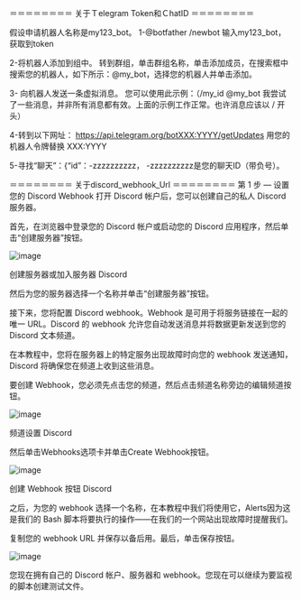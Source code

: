 ＝＝＝＝＝＝＝＝
关于Ｔelegram Token和ＣhatID
＝＝＝＝＝＝＝＝

假设申请机器人名称是my123_bot。
1-@botfather 
  /newbot
  输入my123_bot，获取到token
  
2-将机器人添加到组中。
转到群组，单击群组名称，单击添加成员，在搜索框中搜索您的机器人，如下所示：@my_bot，选择您的机器人并单击添加。

3- 向机器人发送一条虚拟消息。
您可以使用此示例：（/my_id @my_bot
我尝试了一些消息，并非所有消息都有效。上面的示例工作正常。也许消息应该以 / 开头）

4-转到以下网址： https://api.telegram.org/botXXX:YYYY/getUpdates
用您的机器人令牌替换 XXX:YYYY

5-寻找“聊天”：{“id”：-zzzzzzzzzz，
-zzzzzzzzzz是您的聊天ID（带负号）。


＝＝＝＝＝＝＝＝
关于discord_webhook_Url
＝＝＝＝＝＝＝＝
第 1 步 — 设置您的 Discord Webhook
打开 Discord 帐户后，您可以创建自己的私人 Discord 服务器。

首先，在浏览器中登录您的 Discord 帐户或启动您的 Discord 应用程序，然后单击“创建服务器”按钮。

![image](https://github.com/tktk12341234/TelegramBot/assets/130174645/b0e69e93-dc55-4a5a-b314-fc6630ad9a78)

创建服务器或加入服务器 Discord

然后为您的服务器选择一个名称并单击“创建服务器”按钮。

接下来，您将配置 Discord webhook。Webhook 是可用于将服务链接在一起的唯一 URL。Discord 的 webhook 允许您自动发送消息并将数据更新发送到您的 Discord 文本频道。

在本教程中，您将在服务器上的特定服务出现故障时向您的 webhook 发送通知，Discord 将确保您在频道上收到这些消息。

要创建 Webhook，您必须先点击您的频道，然后点击频道名称旁边的编辑频道按钮。

![image](https://github.com/tktk12341234/TelegramBot/assets/130174645/334ab11d-d1e9-4477-b0f6-db9ff42da3dd)

频道设置 Discord

然后单击Webhooks选项卡并单击Create Webhook按钮。

![image](https://github.com/tktk12341234/TelegramBot/assets/130174645/60539210-44b6-45eb-ad7d-68bbf4ee9b37)

创建 Webhook 按钮 Discord

之后，为您的 webhook 选择一个名称，在本教程中我们将使用它，Alerts因为这是我们的 Bash 脚本将要执行的操作——在我们的一个网站出现故障时提醒我们。

复制您的 webhook URL 并保存以备后用。最后，单击保存按钮。

![image](https://github.com/tktk12341234/TelegramBot/assets/130174645/a787b32f-2b0d-4f3e-aa31-4b591e7216c7)


您现在拥有自己的 Discord 帐户、服务器和 webhook。您现在可以继续为要监视的脚本创建测试文件。
